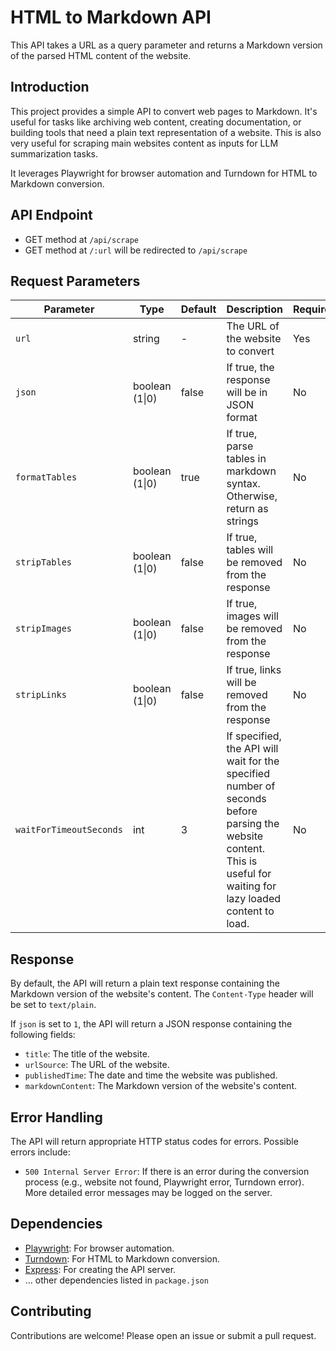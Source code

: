 # HTML to Markdown API

This API takes a URL as a query parameter and returns a Markdown version of the parsed HTML content of the website.

## Introduction

This project provides a simple API to convert web pages to Markdown. It's useful for tasks like archiving web content, creating documentation, or building tools that need a plain text representation of a website. This is also very useful for scraping main websites content as inputs for LLM summarization tasks.

It leverages Playwright for browser automation and Turndown for HTML to Markdown conversion.

## API Endpoint

- GET method at `/api/scrape`
- GET method at `/:url` will be redirected to `/api/scrape`

## Request Parameters

| Parameter               | Type           | Default | Description                                                                                                                                                         | Required |
| ----------------------- | -------------- | ------- | ------------------------------------------------------------------------------------------------------------------------------------------------------------------- | -------- |
| `url`                   | string         | -       | The URL of the website to convert                                                                                                                                   | Yes      |
| `json`                  | boolean (1\|0) | false   | If true, the response will be in JSON format                                                                                                                        | No       |
| `formatTables`          | boolean (1\|0) | true    | If true, parse tables in markdown syntax. Otherwise, return as strings                                                                                              | No       |
| `stripTables`           | boolean (1\|0) | false   | If true, tables will be removed from the response                                                                                                                   | No       |
| `stripImages`           | boolean (1\|0) | false   | If true, images will be removed from the response                                                                                                                   | No       |
| `stripLinks`            | boolean (1\|0) | false   | If true, links will be removed from the response                                                                                                                    | No       |
| `waitForTimeoutSeconds` | int            | 3       | If specified, the API will wait for the specified number of seconds before parsing the website content. This is useful for waiting for lazy loaded content to load. | No       |

## Response

By default, the API will return a plain text response containing the Markdown version of the website's content. The `Content-Type` header will be set to `text/plain`.

If `json` is set to `1`, the API will return a JSON response containing the following fields:

- `title`: The title of the website.
- `urlSource`: The URL of the website.
- `publishedTime`: The date and time the website was published.
- `markdownContent`: The Markdown version of the website's content.

## Error Handling

The API will return appropriate HTTP status codes for errors. Possible errors include:

- `500 Internal Server Error`: If there is an error during the conversion process (e.g., website not found, Playwright error, Turndown error). More detailed error messages may be logged on the server.

## Dependencies

- [Playwright](https://playwright.dev/): For browser automation.
- [Turndown](https://github.com/mixmark-io/turndown): For HTML to Markdown conversion.
- [Express](https://expressjs.com/): For creating the API server.
- ... other dependencies listed in `package.json`

## Contributing

Contributions are welcome\! Please open an issue or submit a pull request.
